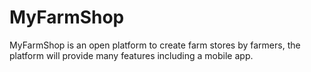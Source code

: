 # MyFarmShop
MyFarmShop is an open platform to create farm stores by farmers, the platform will provide many features including a mobile app. 
